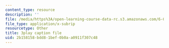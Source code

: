 ```yaml
---
content_type: resource
description: ''
file: /media/https%3A/open-learning-course-data-rc.s3.amazonaws.com/6-046j-design-and-analysis-of-algorithms-spring-2015/2b158158bdd81bef0b0aa0911f307c48_2q7gqUuG_EA.srt
file_type: application/x-subrip
resourcetype: Other
title: 3play caption file
uid: 2b158158-bdd8-1bef-0b0a-a0911f307c48
---
```

